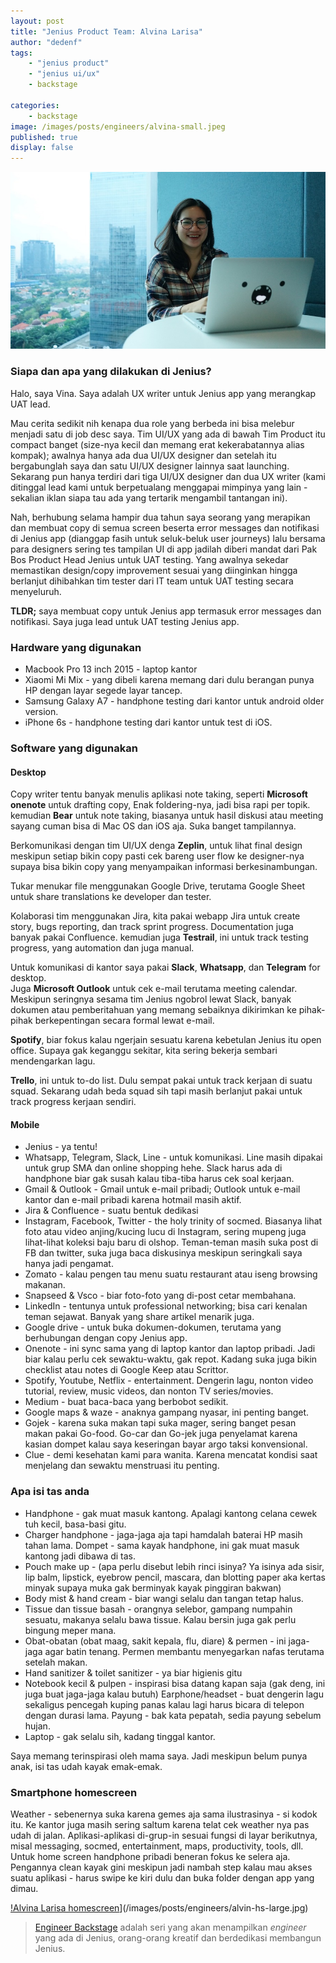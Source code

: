 ```yaml
---
layout: post
title: "Jenius Product Team: Alvina Larisa"
author: "dedenf"
tags:
    - "jenius product"
    - "jenius ui/ux"
    - backstage

categories: 
    - backstage
image: /images/posts/engineers/alvina-small.jpeg
published: true
display: false
---
```


[![Alvina Larisa](/images/posts/engineers/alvina-small.jpeg)](/images/posts/engineers/alvina-large.jpeg)

### Siapa dan apa yang dilakukan di Jenius?
Halo, saya Vina. Saya adalah UX writer untuk Jenius app yang merangkap UAT lead.

Mau cerita sedikit nih kenapa dua role yang berbeda ini bisa melebur menjadi satu di job desc saya.
Tim UI/UX yang ada di bawah Tim Product itu compact banget (size-nya kecil dan memang erat kekerabatannya alias kompak); awalnya hanya ada dua UI/UX designer dan setelah itu bergabunglah saya dan satu UI/UX designer lainnya saat launching. Sekarang pun hanya terdiri dari tiga UI/UX designer dan dua UX writer (kami ditinggal lead kami untuk berpetualang menggapai mimpinya yang lain - sekalian iklan siapa tau ada yang tertarik mengambil tantangan ini). 

Nah, berhubung selama hampir dua tahun saya seorang yang merapikan dan membuat copy di semua screen beserta error messages dan notifikasi di Jenius app (dianggap fasih untuk seluk-beluk user journeys) lalu bersama para designers sering tes tampilan UI di app jadilah diberi mandat dari Pak Bos Product Head Jenius untuk UAT testing. Yang awalnya sekedar memastikan design/copy improvement sesuai yang diinginkan hingga berlanjut dihibahkan tim tester dari IT team untuk UAT testing secara menyeluruh.

**TLDR;** saya membuat copy untuk Jenius app termasuk error messages dan notifikasi. Saya juga lead untuk UAT testing Jenius app.

<!-- more -->
### Hardware yang digunakan
- Macbook Pro 13 inch 2015 - laptop kantor
- Xiaomi Mi Mix - yang dibeli karena memang dari dulu berangan punya HP dengan layar segede layar tancep.
- Samsung Galaxy A7 - handphone testing dari kantor untuk android older version.
- iPhone 6s - handphone testing dari kantor untuk test di iOS. 


### Software yang digunakan
#### Desktop
Copy writer tentu banyak menulis aplikasi note taking, seperti **Microsoft onenote** untuk drafting copy, Enak foldering-nya, jadi bisa rapi per topik. kemudian **Bear** untuk note taking, biasanya untuk hasil diskusi atau meeting sayang cuman bisa di Mac OS dan iOS aja. Suka banget tampilannya.

Berkomunikasi dengan tim UI/UX denga **Zeplin**, untuk lihat final design meskipun setiap bikin copy pasti cek bareng user flow ke designer-nya supaya bisa bikin copy yang menyampaikan informasi berkesinambungan.

Tukar menukar file menggunakan Google Drive, terutama Google Sheet untuk share translations ke developer dan tester. 

Kolaborasi tim menggunakan Jira, kita pakai webapp Jira untuk create story, bugs reporting, dan track sprint progress. Documentation juga banyak pakai Confluence. kemudian juga **Testrail**, ini untuk track testing progress, yang automation dan juga manual.

Untuk komunikasi di kantor saya pakai **Slack**, **Whatsapp**, dan **Telegram** for desktop.   
Juga **Microsoft Outlook** untuk cek e-mail terutama meeting calendar. 
Meskipun seringnya sesama tim Jenius ngobrol lewat Slack, banyak dokumen atau pemberitahuan yang memang sebaiknya dikirimkan ke pihak-pihak berkepentingan secara formal lewat e-mail.

**Spotify**, biar fokus kalau ngerjain sesuatu karena kebetulan Jenius itu open office. Supaya gak keganggu sekitar, kita sering bekerja sembari mendengarkan lagu.

**Trello**, ini untuk to-do list. Dulu sempat pakai untuk track kerjaan di suatu squad. Sekarang udah beda squad sih tapi masih berlanjut pakai untuk track progress kerjaan sendiri.

#### Mobile
- Jenius - ya tentu!
- Whatsapp, Telegram, Slack, Line - untuk komunikasi. Line masih dipakai untuk grup SMA dan online shopping hehe. Slack harus ada di handphone biar gak susah kalau tiba-tiba harus cek soal kerjaan.
- Gmail & Outlook - Gmail untuk e-mail pribadi; Outlook untuk e-mail kantor dan e-mail pribadi karena hotmail masih aktif.
- Jira & Confluence - suatu bentuk dedikasi
- Instagram, Facebook, Twitter - the holy trinity of socmed. Biasanya lihat foto atau video anjing/kucing lucu di Instagram, sering mupeng juga lihat-lihat koleksi baju baru di olshop. Teman-teman masih suka post di FB dan twitter, suka juga baca diskusinya meskipun seringkali saya hanya jadi pengamat.
- Zomato - kalau pengen tau menu suatu restaurant atau iseng browsing makanan.
- Snapseed & Vsco - biar foto-foto yang di-post cetar membahana.
- LinkedIn - tentunya untuk professional networking; bisa cari kenalan teman sejawat. Banyak yang share artikel menarik juga.
- Google drive - untuk buka dokumen-dokumen, terutama yang berhubungan dengan copy Jenius app.
- Onenote - ini sync sama yang di laptop kantor dan laptop pribadi. Jadi biar kalau perlu cek sewaktu-waktu, gak repot. Kadang suka juga bikin checklist atau notes di Google Keep atau Scrittor.
- Spotify, Youtube, Netflix - entertainment. Dengerin lagu, nonton video tutorial, review, music videos, dan nonton TV series/movies.
- Medium - buat baca-baca yang berbobot sedikit.
- Google maps & waze - anaknya gampang nyasar, ini penting banget.
- Gojek - karena suka makan tapi suka mager, sering banget pesan makan pakai Go-food. Go-car dan Go-jek juga penyelamat karena kasian dompet kalau saya keseringan bayar argo taksi konvensional.
- Clue - demi kesehatan kami para wanita. Karena mencatat kondisi saat menjelang dan sewaktu menstruasi itu penting.



### Apa isi tas anda
- Handphone - gak muat masuk kantong. Apalagi kantong celana cewek tuh kecil, basa-basi gitu.
- Charger handphone - jaga-jaga aja tapi hamdalah baterai HP masih tahan lama. Dompet - sama kayak handphone, ini gak muat masuk kantong jadi dibawa di tas.
- Pouch make up - (apa perlu disebut lebih rinci isinya? Ya isinya ada sisir, lip balm, lipstick, eyebrow pencil, mascara, dan blotting paper aka kertas minyak supaya muka gak berminyak kayak pinggiran bakwan)
- Body mist & hand cream - biar wangi selalu dan tangan tetap halus.
- Tissue dan tissue basah - orangnya selebor, gampang numpahin sesuatu, makanya selalu bawa tissue. Kalau bersin juga gak perlu bingung meper mana.
- Obat-obatan (obat maag, sakit kepala, flu, diare) & permen - ini jaga-jaga agar batin tenang. Permen membantu menyegarkan nafas terutama setelah makan.
- Hand sanitizer & toilet sanitizer - ya biar higienis gitu
- Notebook kecil & pulpen - inspirasi bisa datang kapan saja (gak deng, ini juga buat jaga-jaga kalau butuh) Earphone/headset - buat dengerin lagu sekaligus pencegah kuping panas kalau lagi harus bicara di telepon dengan durasi lama. Payung - bak kata pepatah, sedia payung sebelum hujan.
- Laptop - gak selalu sih, kadang tinggal kantor.

Saya memang terinspirasi oleh mama saya. Jadi meskipun belum punya anak, isi tas udah kayak emak-emak.


### Smartphone homescreen
Weather - sebenernya suka karena gemes aja sama ilustrasinya - si kodok itu. Ke kantor juga masih sering saltum karena telat cek weather nya pas udah di jalan.
Aplikasi-aplikasi di-grup-in sesuai fungsi di layar berikutnya, misal messaging, socmed, entertainment, maps, productivity, tools, dll. Untuk home screen handphone pribadi beneran fokus ke selera aja. Pengannya clean kayak gini meskipun jadi nambah step kalau mau akses suatu aplikasi - harus swipe ke kiri dulu dan buka folder dengan app yang dimau.

[!Alvina Larisa homescreen](/images/posts/engineers/alvina-hs-small.jpg)](/images/posts/engineers/alvin-hs-large.jpg)

>[Engineer Backstage](/categories/engineer/) adalah seri yang akan menampilkan _engineer_  yang ada di Jenius, orang-orang kreatif dan berdedikasi membangun Jenius.
